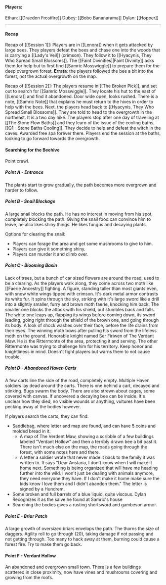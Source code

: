 #### Players:
Ethan: [[Draedon Frostfire]]
Dubey: [[Bobo Bananarama]]
Dylan: [[Hopper]]

----

#### Recap 
Recap of [[Session 1]]:
Players are in [[Lenora]] when it gets attacked by large bees. They players defeat the bees and chase one into the woods that is carrying a [[Lady's Veil]] (crimson). They follow it to [[Hyacynis, They Who Spread Small Blossoms]]. The [[Faint Divinities||Faint Divinity]] asks them for help but to first find [[Samric Mosswiggle]] to prepare them for the deep overgrown forest.
**Errata**: the players followed the bee a bit into the forest, not the actual overgrowth on the map.

Recap of [[Session 2]]:
The players resume in [[The Broken Pick]], and set out to search for [[Samric Mosswiggle]]. They locate his hut to the east of [[Lenora]] and find it abandoned. Door wide open, looks rushed. There is a note, [[Samric Note]] that explains he must return to the hives in order to help with the bees. 
Next, the players head back to [[Hyacynis, They Who Spread Small Blossoms]]. They are told to head to the overgrowth in the northeast. It is a two day hike.
The players stop after one day of traveling at [[The Stone Flow Baths]] and they learn of the issue of the cooling baths, [[Q1 - Stone Baths Cooling]]. They decide to help and defeat the witch in the caves. Awarded free spa forever there. Players end the session at the baths, looking to go forward towards the overgrowth. 

#### Searching for the Beehive
Point crawl. 
##### Point A - Entrance
The plants start to grow gradually, the path becomes more overgrown and harder to follow. 

##### Point B - Snail Blockage
A large snail blocks the path. He has no interest in moving from his spot, completely blocking the path. Giving the snail food can convince him to leave, he also likes shiny things. He likes fungus and decaying plants. 

 Options for clearing the snail:
 - Players can forage the area and get some mushrooms to give to him. 
 - Players can give it something shiny. 
 - Players can murder it and climb over.

##### Point C - Blooming Basin
Lack of trees, but a bunch of car sized flowers are around the road, used to be a clearing. As the players walk along, they come across two moth like [[Faerie Ancestry]] fighting. 
A figure, standing taller than most giants even, with snow white wings tipped with crimson. It's dark metal armor contrasts its white fur. It spins through the sky, striking with it's large sword like a drill into a slightly smaller, furry and brown moth faerie, knocking him back. The smaller one blocks the attack with his shield, but stumbles back and falls. The white one leaps up, flapping its wings before coming down, its sword leading, going right through the shield of the brown one, and going through its body. A look of shock washes over their face, before the life drains from their eyes. 
The winning moth bows after pulling his sword from the lifeless moth on the ground. 
Honorable knight named Ser Firiwen of The Verdant Maw. He is the Rittermonte of the area, protecting it and serving. The other Rittermonte was trying to challenge him for his territory. 
Keep honor and knightliness in mind. Doesn't fight players but warns them to not cause trouble.

##### Point D - Abandoned Haven Carts
A few carts line the side of the road, completely empty. Multiple Haven soldiers lay dead around the carts. There is one behind a cart, decayed and stinking. Bugs swarm the body. There are also strewn about cages, some covered with canvas. If uncovered a decaying bee can be inside. 
It's unclear how they died, no visible wounds or anything, vultures have been pecking away at the bodies however.

If players search the carts, they can find:
- Saddlebag, where letter and map are found, and can have 5 coins and molded bread in it. 
	- A map of The Verdent Maw, showing a scribble of a few buildings labeled "Verdant Hollow" and then a terribly drawn bee a bit past it. There isn't much else on the map, the roads going through the forest, with some notes here and there. 
	- A letter a soldier wrote that never made it back to the family it was written to. It says "Dear Anstaria, I don't know when I will make it home next. Something is being organized that will have me heading further into the wild. I won't just be dealing with animals anymore, they need everyone they have. If I don't make it home make sure the kids know I love them and I didn't abandon them." The letter is signed by a Hundrem.
- Some broken and full barrels of a blue liquid, quite viscous. Dylan Recognizes it as the salve he found at Samric's house
- Searching the bodies gives a rusting shortsword and gambeson armor. 

##### Point E - Briar Patch
A large growth of oversized briars envelops the path. The thorns the size of daggers. 
Agility roll to go through (20), taking damage if not passing and not getting through.
Too many to hack away at them, burning could cause a forest fire. 
Try to make them go back. 

#### Point F - Verdant Hollow
An abandoned and overgrown small town. There is a few buildings scattered in close proximity, now have vines and mushrooms covering and growing from the roofs. 